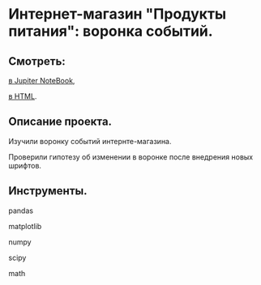# Интернет-магазин "Продукты питания": воронка событий.


## Смотреть:
[в Jupiter NoteBook](),

[в HTML]().


## Описание проекта.
Изучили воронку событий интернте-магазина.

Проверили гипотезу об изменении в воронке после внедрения новых шрифтов.

## Инструменты.
pandas

matplotlib

numpy

scipy

math
